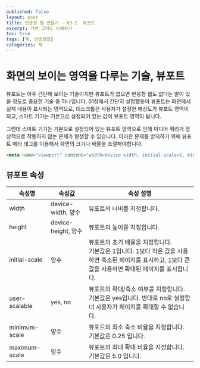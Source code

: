 ```yaml
---
published: false
layout: post
title: 반응형 웹 만들기 - 03-2. 뷰포트
excerpt: 가변 그리드 이해하기
toc: true
tags: [책, 반응형웹]
categories: 책
---
```

# 화면의 보이는 영역을 다루는 기술, 뷰포트
뷰포트는 아주 간단해 보이는 기술이지만 뷰포트가 없으면 반응형 웹도 없다는 말이 있을 정도로 중요한 기술 중 하나입니다. 01장에서 간단히 설명했듯이 뷰포트는 화면에서 실제 내용이 표시되는 영역으로, 데스크톱은 사용자가 설정한 해상도가 뷰포트 영역이 되고, 스마트 기기는 기본으로 설정되어 있는 값이 뷰포트 영역이 됩니다.

그런데 스마트 기기는 기본으로 설정되어 있는 뷰포트 영역으로 인해 미디어 쿼리가 정상적으로 작동하지 않는 문제가 발생할 수 있습니다. 이러한 문제를 방지하기 위해 뷰포트 메타 태그를 이용해서 화면의 크기나 배율을 조절해야합니다.

```html
<meta name="viewport" content="width=device-width. initial-scale=1, minimum-scale=1, maximum-scale=1, user-scalable=no"> 
```

## 뷰포트 속성

| 속성명 | 속성값 | 속성 설명 |
|   ------   |   ------   |  ------   |
|  width |  device-width, 양수  | 뷰포트의 너비를 지정합니다.
|  height |  device-height, 양수  | 뷰포트의 높이를 지정합니다.
|  initial-scale |  양수  | 뷰포트의 초기 배율을 지정합니다. <br/> 기본값은 1입니다. 1보다 작은 값을 사용하면 축소된 페이지를 표시하고, 1보다 큰 값을 사용하면 확대된 페이지를 표시합니다.
|  user-scalable |  yes, no  | 뷰포트의 확대/축소 여부를 지정합니다. <br/> 기본값은 yes입니다. 반대로 no로 설정함녀 사용자가 페이지를 확대할 수 없습니다.
|  minimum-scale |  양수  | 뷰포트의 최소 축소 비율을 지정합니다. <br/> 기본값은 0.25 입니다.
|  maximum-scale |  양수  | 뷰포트의 최대 확대 비율을 지정합니다. <br/> 기본값은 5.0 입니다.